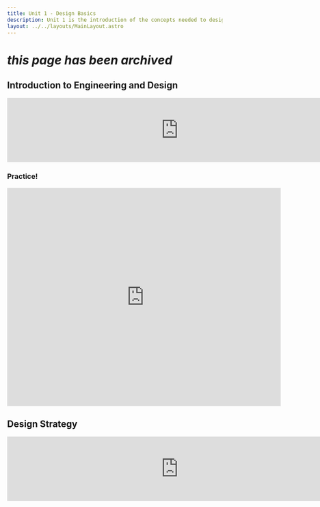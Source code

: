 ```yaml
---
title: Unit 1 - Design Basics
description: Unit 1 is the introduction of the concepts needed to design fully functional robots including the engineering design process and crucial strategies
layout: ../../layouts/MainLayout.astro
---
```

# *this page has been archived*

## Introduction to Engineering and Design

<iframe src="https://docs.google.com/presentation/d/1JI5g5Cr-JpKM0W2Vrmhd0CRD6z1BGb2NsPDy6lOuvvo/embed" frameborder="0" width="800"></iframe>

### Practice!
<iframe src="https://docs.google.com/forms/d/e/1FAIpQLSe9NtTWdzMfA_HOJ4E7fRa4JdHThwTeqY3UfL0iIrOPZYxR-Q/viewform?embedded=true" width="640" height="510" frameborder="0" marginheight="0" marginwidth="0">Loading…</iframe>



## Design Strategy

<iframe src="https://docs.google.com/presentation/d/1epslwzYfBgVUUtxpIi7_ZWjVF2WyXxeTGptT5dGnXhE/embed" frameborder="0" width="800"></iframe>


